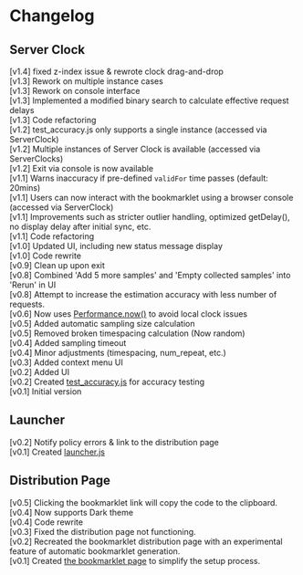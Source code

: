 # Changelog

## Server Clock

[v1.4] fixed z-index issue & rewrote clock drag-and-drop  
[v1.3] Rework on multiple instance cases  
[v1.3] Rework on console interface  
[v1.3] Implemented a modified binary search to calculate effective request delays  
[v1.3] Code refactoring  
[v1.2] test_accuracy.js only supports a single instance (accessed via ServerClock)  
[v1.2] Multiple instances of Server Clock is available (accessed via ServerClocks)  
[v1.2] Exit via console is now available  
[v1.1] Warns inaccuracy if pre-defined `validFor` time passes (default: 20mins)  
[v1.1] Users can now interact with the bookmarklet using a browser console (accessed via ServerClock)  
[v1.1] Improvements such as stricter outlier handling, optimized getDelay(), no display delay after initial sync, etc.  
[v1.1] Code refactoring  
[v1.0] Updated UI, including new status message display  
[v1.0] Code rewrite  
[v0.9] Clean up upon exit  
[v0.8] Combined 'Add 5 more samples' and 'Empty collected samples' into 'Rerun' in UI  
[v0.8] Attempt to increase the estimation accuracy with less number of requests.  
[v0.6] Now uses [Performance.now()](https://developer.mozilla.org/en-US/docs/Web/API/Performance/now) to avoid local clock issues  
[v0.5] Added automatic sampling size calculation  
[v0.5] Removed broken timespacing calculation (Now random)  
[v0.4] Added sampling timeout  
[v0.4] Minor adjustments (timespacing, num_repeat, etc.)  
[v0.3] Added context menu UI  
[v0.2] Added UI  
[v0.2] Created [test_accuracy.js](./js/test_accuracy.js) for accuracy testing  
[v0.1] Initial version

## Launcher

[v0.2] Notify policy errors & link to the distribution page  
[v0.1] Created [launcher.js](./js/launcher.js)

## Distribution Page

[v0.5] Clicking the bookmarklet link will copy the code to the clipboard.  
[v0.4] Now supports Dark theme  
[v0.4] Code rewrite  
[v0.3] Fixed the distribution page not functioning.  
[v0.2] Recreated the bookmarklet distribution page with an experimental feature of automatic bookmarklet generation.  
[v0.1] Created [the bookmarklet page](https://r8btx.github.io/Server-Clock-Bookmarklet/page) to simplify the setup process.
